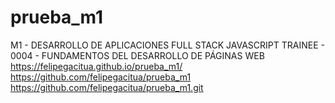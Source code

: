 # prueba_m1
M1 - DESARROLLO DE APLICACIONES FULL STACK JAVASCRIPT TRAINEE - 0004 - FUNDAMENTOS DEL DESARROLLO DE PÁGINAS WEB
https://felipegacitua.github.io/prueba_m1/
https://github.com/felipegacitua/prueba_m1
https://github.com/felipegacitua/prueba_m1.git